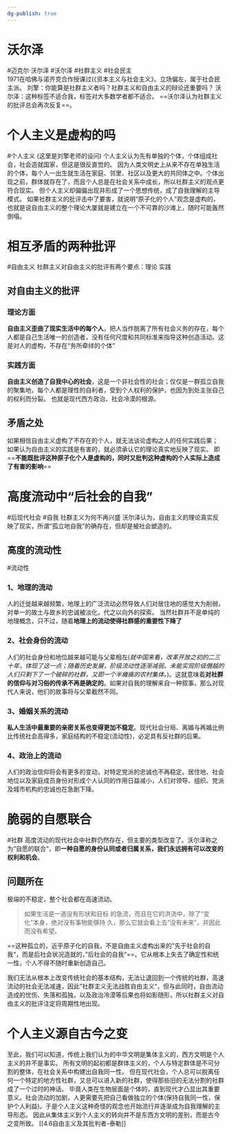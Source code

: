 ```yaml
---
dg-publish: true
---
```


# 沃尔泽
#迈克尔·沃尔泽 #沃尔泽  #社群主义 #社会民主  
1971在哈佛与诺齐克合作授课过(《资本主义与社会主义》。立场偏左，属于社会民主派。
刘擎：你能算是社群主义者吗？社群主义和自由主义的辩论还重要吗？
沃尔泽：这种标签不适合我，标签对大多数学者都不适合。
==沃尔泽认为社群主义的批评总会再次反复==。
# 个人主义是虚构的吗
#个人主义
(这里是刘擎老师的设问)
个人主义认为先有单独的个体，个体组成社会，社会造就国家，但这是很反直觉的。
因为人类文明史上从来不存在单独生活的个体，每个人一出生就生活在家庭、邻里、社区以及更大的共同体之中。个体出现之前，群体就存在了，而且个人总是在社会关系中成长，所以社群主义的观点更符合现实。
但个人主义却偏偏出现并形成了一个思想传统，成了自我理解的主导模式。
如果社群主义的批评击中了要害，就说明“原子化的个人”观念是虚构的，也就是说自由主义的整个理论大厦就是建立在一个不可靠的沙滩上，随时可能轰然倒塌。
# 相互矛盾的两种批评
#自由主义
社群主义对自由主义的批评有两个要点：理论 实践
## 对自由主义的批评
### 理论方面
**自由主义歪曲了现实生活中的每个人**，把人当作脱离了所有社会义务的存在，每个人都是自己生活唯一的创造者，没有任何尺度和共同标准来指导这种创造活动。这是对人的虚构，不存在“务所牵绊的个体”
### 实践方面
**自由主义创造了自我中心的社会**，这是一个非社会性的社会；仅仅是一群孤立自我的聚集地，每个人都是理性的自利者，受到个人权利的保护，也因为到处主张自己的权利而分裂。
也就是现代西方政治、社会冷漠的根源。
## 矛盾之处
如果相信自由主义虚构了不存在的个人，就无法谈论虚构之人的任何实践后果；
如果认为自由主义的实践是有害的，就必须承认它的理论真实地反映了现实。
即==**不能既批评这种原子化个人是虚构的，同时又批判这种虚构的个人实际上造成了有害的影响**==
# 高度流动中“后社会的自我”
#后现代社会 #自我
社群主义为何不再兴盛
沃尔泽认为，自由主义的理论真实反映了现实，所谓“孤立地自我”的确存在，但却是被社会塑造的。
## 高度的流动性
#流动性
### 1、地理的流动
人的迁徙越来越频繁，地理上的广泛流动必然导致人们对居住地的感觉大为削弱，对单一的故土与故乡的忠诚被淡化，代之以向外的探索。
当然社群并不是单纯的地理概念，只不过，随着**地理上的流动使得社群感的重要性下降了**
### 2、社会身份的流动
人们的社会身份和地位越来越可能与父辈相左(*就中国来看，改革开放之初的二三十年，体现了这一点；随着历史发展，阶级流动性逐渐减弱。未能实现阶级僭越的人们只剩下了一个破碎的社群，又即一个半瘫痪的农村集体。*)。这就意味着**对社群的信仰与对习俗的传承不再是确定的**。如果对自我的理解来自一种叙事，那么对现代人来说，他们的故事将与父辈截然不同。
### 3、婚姻关系的流动
**私人生活中最重要的亲密关系也变得更加不稳定**。现代社会分局、离婚与再婚比例比传统社会高得多，家庭结构的不稳定(流动性)，必定具有反社群的后果。
### 4、政治上的流动
人们的政治信仰将会有更多的变动，对特定党派的忠诚也不再稳定。居住地、社会地位以及家庭成员身份对形成个人认同的作用日益减小，人们对领导、组织、党派及城市机构的忠诚也在急剧下降。
# 脆弱的自愿联合
#社群 
高度流动的现代社会中社群仍然存在，但主要的类型改变了。沃尔泽称之为”自愿的联合“，即**一种自愿的身份认同或者归属关系，我们永远拥有可以改变的权利和机会**。
## 问题所在
极端的不稳定，整个社会都在高速流动。
>如果⽣活是⼀道没有形状和⽬标 的急流，⽽且在它的洪流中，除了“变化”本⾝，绝对没有事物能够持 久，那么它就会看上去“没有未来”，并因此⽽没有希望。

==这种孤立的，近乎原子化的自我，不是自由主义虚构出来的”先于社会的自我“，而是后社会状况造就的，”后社会的自我“==。它从根本上失去了确定性和统一性，个人不得不随时重新创造自己。

我们无法从根本上改变传统社会的基本结构，无法让退回到一个传统的社群，高速流动的社会无法减速，因此”社群主义无法战胜自由主义“，但与此同时，自由流动造成的忧伤、失落和孤独，以及政治冷漠等后果也将如影随形，所以社群主义对自由主义的批评注定将周期性地出现。

# 个人主义源自古今之变
至此，我们可以知道，传统上我们认为的中华文明是集体主义的，西方文明是个人主义的并不是事实。
所有文明的起初都是群体主义的，个人与特定群体是不可分割的整体，在社会关系中构建出自我同一性。
但在现代社会，个人总可以脱离任何一个特定的地方性社群，又总可以进入新的社群，使得那些旧的无法分割的社群成了一个过时的神话。
毕竟人类在生物层面是个体的，直到现代才凸显出其重要意义。社会流动的加剧，人更需要先把自己看做独立的个体(保持自我同一性，保护个人利益)。于是个人主义这种奇怪的观念也开始流行并逐渐成为自我理解的主导形态。
因此从集体主义到个人主义的转向并不是东西方文明的差别，而是古今之变所致。
[[4.6自由主义及其批判者-泰勒]]